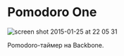 # Pomodoro One

![screen shot 2015-01-25 at 22 05 31](https://cloud.githubusercontent.com/assets/1410106/5892822/58a3554a-a4de-11e4-86c8-6cd05575e835.png)

Pomodoro-таймер на Backbone.
